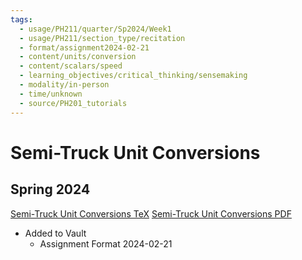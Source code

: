 ```yaml
---
tags:
  - usage/PH211/quarter/Sp2024/Week1
  - usage/PH211/section_type/recitation
  - format/assignment2024-02-21
  - content/units/conversion
  - content/scalars/speed
  - learning_objectives/critical_thinking/sensemaking
  - modality/in-person
  - time/unknown
  - source/PH201_tutorials
---
```

# Semi-Truck Unit Conversions
## Spring 2024
[Semi-Truck Unit Conversions TeX](./Semi-Truck_Unit_Conversions_2024_04_03.tex)
[Semi-Truck Unit Conversions PDF](./Semi-Truck_Unit_Conversions_2024_04_03.pdf)
* Added to Vault
	* Assignment Format 2024-02-21